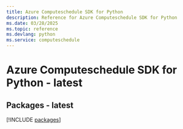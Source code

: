 ```yaml
---
title: Azure Computeschedule SDK for Python
description: Reference for Azure Computeschedule SDK for Python
ms.date: 03/28/2025
ms.topic: reference
ms.devlang: python
ms.service: computeschedule
---
```

# Azure Computeschedule SDK for Python - latest
## Packages - latest
[!INCLUDE [packages](computeschedule-index.md)]